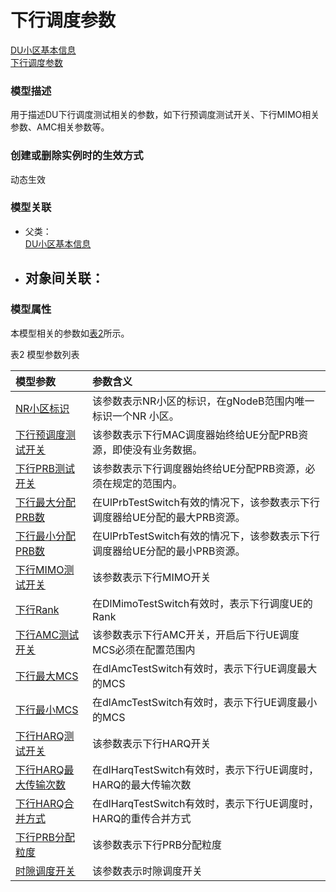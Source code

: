 # 下行调度参数[DU小区基本信息](../DU小区基本信息/README.md) <br>[下行调度参数](#) <br>### 模型描述用于描述DU下行调度测试相关的参数，如下行预调度测试开关、下行MIMO相关参数、AMC相关参数等。### 创建或删除实例时的生效方式动态生效### 模型关联- 父类： <br>[DU小区基本信息](../DU小区基本信息/README.md) <br>- 对象间关联：    - ### 模型属性本模型相关的参数如<a href="#t2">表2</a>所示。表2 模型参数列表<table id = "t2"><thread><tr><th align = "left">模型参数</th><th align = "left">参数含义</th></tr></thread><tbody><tr><td id = "NR小区标识-1"><a href = "NR小区标识-1.html">NR小区标识</a></td><td>该参数表示NR小区的标识，在gNodeB范围内唯一标识一个NR 小区。</td></tr><tr><td id = "下行预调度测试开关-2"><a href = "下行预调度测试开关-2.html">下行预调度测试开关</a></td><td>该参数表示下行MAC调度器始终给UE分配PRB资源，即使没有业务数据。</td></tr><tr><td id = "下行PRB测试开关-3"><a href = "下行PRB测试开关-3.html">下行PRB测试开关</a></td><td>该参数表示下行调度器始终给UE分配PRB资源，必须在规定的范围内。</td></tr><tr><td id = "下行最大分配PRB数-4"><a href = "下行最大分配PRB数-4.html">下行最大分配PRB数</a></td><td>在UlPrbTestSwitch有效的情况下，该参数表示下行调度器给UE分配的最大PRB资源。</td></tr><tr><td id = "下行最小分配PRB数-5"><a href = "下行最小分配PRB数-5.html">下行最小分配PRB数</a></td><td>在UlPrbTestSwitch有效的情况下，该参数表示下行调度器给UE分配的最小PRB资源。</td></tr><tr><td id = "下行MIMO测试开关-6"><a href = "下行MIMO测试开关-6.html">下行MIMO测试开关</a></td><td>该参数表示下行MIMO开关</td></tr><tr><td id = "下行Rank-7"><a href = "下行Rank-7.html">下行Rank</a></td><td>在DlMimoTestSwitch有效时，表示下行调度UE的Rank</td></tr><tr><td id = "下行AMC测试开关-8"><a href = "下行AMC测试开关-8.html">下行AMC测试开关</a></td><td>该参数表示下行AMC开关，开启后下行UE调度MCS必须在配置范围内</td></tr><tr><td id = "下行最大MCS-9"><a href = "下行最大MCS-9.html">下行最大MCS</a></td><td>在dlAmcTestSwitch有效时，表示下行UE调度最大的MCS</td></tr><tr><td id = "下行最小MCS-10"><a href = "下行最小MCS-10.html">下行最小MCS</a></td><td>在dlAmcTestSwitch有效时，表示下行UE调度最小的MCS</td></tr><tr><td id = "下行HARQ测试开关-11"><a href = "下行HARQ测试开关-11.html">下行HARQ测试开关</a></td><td>该参数表示下行HARQ开关</td></tr><tr><td id = "下行HARQ最大传输次数-12"><a href = "下行HARQ最大传输次数-12.html">下行HARQ最大传输次数</a></td><td>在dlHarqTestSwitch有效时，表示下行UE调度时，HARQ的最大传输次数</td></tr><tr><td id = "下行HARQ合并方式-13"><a href = "下行HARQ合并方式-13.html">下行HARQ合并方式</a></td><td>在dlHarqTestSwitch有效时，表示下行UE调度时，HARQ的重传合并方式</td></tr><tr><td id = "下行PRB分配粒度-14"><a href = "下行PRB分配粒度-14.html">下行PRB分配粒度</a></td><td>该参数表示下行PRB分配粒度</td></tr><tr><td id = "时隙调度开关-15"><a href = "时隙调度开关-15.html">时隙调度开关</a></td><td>该参数表示时隙调度开关</td></tr></tbody></table>